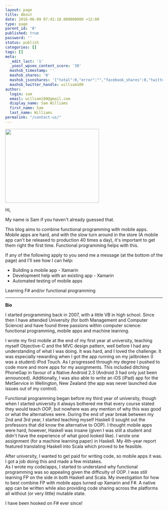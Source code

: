 ```yaml
---
layout: page
title: About
date: 2016-06-09 07:41:18.000000000 +12:00
type: page
parent_id: '0'
published: true
password: ''
status: publish
categories: []
tags: []
meta:
  _edit_last: '1'
  _yoast_wpseo_content_score: '30'
  mashsb_timestamp: ''
  mashsb_shares: '0'
  mashsb_jsonshares: '{"total":0,"error":"","facebook_shares":0,"twitter":0}'
  mashsb_twitter_handle: willsam100
author:
  login: sam
  email: willsam100@gmail.com
  display_name: Sam Williams
  first_name: Sam
  last_name: Williams
permalink: "/contact-us/" 
---
```

<p><img class="size-medium wp-image-386 alignleft" src="{{ site.baseurl }}/assets/img/SSE057-300x235.jpg" alt="" width="300" height="235" /></p>
<p>Hi,</p>
<p>My name is Sam if you haven't already guessed that.</p>
<p>This blog aims to combine functional programming with mobile apps. Mobile apps are hard, and with the slow turn around in the store (A mobile app can't be released to production 40 times a day), it's important to get them right the first time. Functional programming helps with this.</p>
<p>If any of the following apply to you send me a message (at the bottom of the page) and I'll see how I can help:</p>
<ul>
<li>Building a mobile app - Xamarin</li>
<li>Development help with an existing app - Xamarin</li>
<li>Automated testing of mobile apps</li>
</ul>
<p>Learning F# and/or functional programming</p>
<hr />
<p><strong> Bio</strong></p>
<p>I started programming back in 2007, with a little VB in high school. Since then I have attended University (for both Management and Computer Science) and have found three passions within computer science: functional programming, mobile apps and machine learning.</p>
<p>I wrote my first mobile at the end of my first year at university, teaching myself Objective-C and the MVC design pattern, well before I had any understanding of what I was doing. It was hard, and I loved the challenge. It was especially rewarding when I got the app running on my jailbroken (I was a student) iPod Touch. As I progressed through my degree I pushed to code more and more apps for my assignments. This included ditching PhoneGap in favour of a Native Android 2.3 (Android 3 had only just been announced). Additionally, I was also able to write an iOS (iPad) app for the MetService in Wellington, New Zealand (the app was never launched due issues out of my control).</p>
<p>Functional programming began before my third year of university, though when I started university it always bothered me that every course stated they would teach OOP, but nowhere was any mention of why this was good or what the alternatives were. During the end of year break between my 2nd and 3rd year, I started teaching myself Haskell (I sought out the professors that did know the alternative to OOP). I thought mobile apps were hard, however, Haskell was insane (given I was still a student and didn't have the experience of what good looked like). I wrote one assignment (for a machine learning paper) in Haskell. My 4th-year report featured translating Haskell into Scala which proved to be feasible.</p>
<p>After university, I wanted to get paid for writing code, so mobile apps it was. I got a job doing this and made a few mistakes.<br />
As I wrote my code/apps, I started to understand why functional programming was so appealing given the difficulty of OOP. I was still learning FP on the side in both Haskell and Scala. My investigation for how to best combine FP with mobile apps turned up Xamarin and F#. A native app can be written while also providing code sharing across the platforms all without (or very little) mutable state.</p>
<p>I have been hooked on F# ever since!</p>
